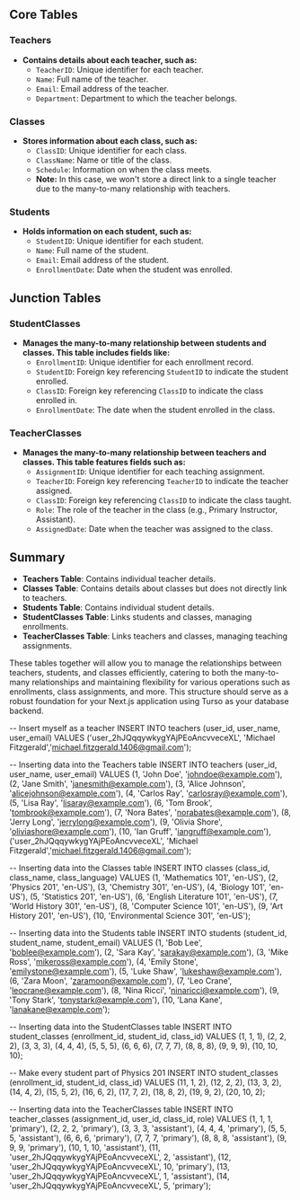 ## Core Tables

### Teachers

- **Contains details about each teacher, such as:**
  - `TeacherID`: Unique identifier for each teacher.
  - `Name`: Full name of the teacher.
  - `Email`: Email address of the teacher.
  - `Department`: Department to which the teacher belongs.

### Classes

- **Stores information about each class, such as:**
  - `ClassID`: Unique identifier for each class.
  - `ClassName`: Name or title of the class.
  - `Schedule`: Information on when the class meets.
  - **Note:** In this case, we won't store a direct link to a single teacher due to the many-to-many relationship with teachers.

### Students

- **Holds information on each student, such as:**
  - `StudentID`: Unique identifier for each student.
  - `Name`: Full name of the student.
  - `Email`: Email address of the student.
  - `EnrollmentDate`: Date when the student was enrolled.

## Junction Tables

### StudentClasses

- **Manages the many-to-many relationship between students and classes. This table includes fields like:**
  - `EnrollmentID`: Unique identifier for each enrollment record.
  - `StudentID`: Foreign key referencing `StudentID` to indicate the student enrolled.
  - `ClassID`: Foreign key referencing `ClassID` to indicate the class enrolled in.
  - `EnrollmentDate`: The date when the student enrolled in the class.

### TeacherClasses

- **Manages the many-to-many relationship between teachers and classes. This table features fields such as:**
  - `AssignmentID`: Unique identifier for each teaching assignment.
  - `TeacherID`: Foreign key referencing `TeacherID` to indicate the teacher assigned.
  - `ClassID`: Foreign key referencing `ClassID` to indicate the class taught.
  - `Role`: The role of the teacher in the class (e.g., Primary Instructor, Assistant).
  - `AssignedDate`: Date when the teacher was assigned to the class.

## Summary

- **Teachers Table**: Contains individual teacher details.
- **Classes Table**: Contains details about classes but does not directly link to teachers.
- **Students Table**: Contains individual student details.
- **StudentClasses Table**: Links students and classes, managing enrollments.
- **TeacherClasses Table**: Links teachers and classes, managing teaching assignments.

These tables together will allow you to manage the relationships between teachers, students, and classes efficiently, catering to both the many-to-many relationships and maintaining flexibility for various operations such as enrollments, class assignments, and more. This structure should serve as a robust foundation for your Next.js application using Turso as your database backend.

-- Insert myself as a teacher
INSERT INTO teachers (user_id, user_name, user_email)
VALUES
('user_2hJQqqywkygYAjPEoAncvveceXL', 'Michael Fitzgerald','michael.fitzgerald.1406@gmail.com');

-- Inserting data into the Teachers table
INSERT INTO teachers (user_id, user_name, user_email)
VALUES
(1, 'John Doe', 'johndoe@example.com'),
(2, 'Jane Smith', 'janesmith@example.com'),
(3, 'Alice Johnson', 'alicejohnson@example.com'),
(4, 'Carlos Ray', 'carlosray@example.com'),
(5, 'Lisa Ray', 'lisaray@example.com'),
(6, 'Tom Brook', 'tombrook@example.com'),
(7, 'Nora Bates', 'norabates@example.com'),
(8, 'Jerry Long', 'jerrylong@example.com'),
(9, 'Olivia Shore', 'oliviashore@example.com'),
(10, 'Ian Gruff', 'iangruff@example.com'),
('user_2hJQqqywkygYAjPEoAncvveceXL', 'Michael Fitzgerald','michael.fitzgerald.1406@gmail.com');

-- Inserting data into the Classes table
INSERT INTO classes (class_id, class_name, class_language)
VALUES
(1, 'Mathematics 101', 'en-US'),
(2, 'Physics 201', 'en-US'),
(3, 'Chemistry 301', 'en-US'),
(4, 'Biology 101', 'en-US'),
(5, 'Statistics 201', 'en-US'),
(6, 'English Literature 101', 'en-US'),
(7, 'World History 301', 'en-US'),
(8, 'Computer Science 101', 'en-US'),
(9, 'Art History 201', 'en-US'),
(10, 'Environmental Science 301', 'en-US');

-- Inserting data into the Students table
INSERT INTO students (student_id, student_name, student_email)
VALUES
(1, 'Bob Lee', 'boblee@example.com'),
(2, 'Sara Kay', 'sarakay@example.com'),
(3, 'Mike Ross', 'mikeross@example.com'),
(4, 'Emily Stone', 'emilystone@example.com'),
(5, 'Luke Shaw', 'lukeshaw@example.com'),
(6, 'Zara Moon', 'zaramoon@example.com'),
(7, 'Leo Crane', 'leocrane@example.com'),
(8, 'Nina Ricci', 'ninaricci@example.com'),
(9, 'Tony Stark', 'tonystark@example.com'),
(10, 'Lana Kane', 'lanakane@example.com');

-- Inserting data into the StudentClasses table
INSERT INTO student_classes (enrollment_id, student_id, class_id)
VALUES
(1, 1, 1),
(2, 2, 2),
(3, 3, 3),
(4, 4, 4),
(5, 5, 5),
(6, 6, 6),
(7, 7, 7),
(8, 8, 8),
(9, 9, 9),
(10, 10, 10);

-- Make every student part of Physics 201
INSERT INTO student_classes (enrollment_id, student_id, class_id)
VALUES
(11, 1, 2),
(12, 2, 2),
(13, 3, 2),
(14, 4, 2),
(15, 5, 2),
(16, 6, 2),
(17, 7, 2),
(18, 8, 2),
(19, 9, 2),
(20, 10, 2);

-- Inserting data into the TeacherClasses table
INSERT INTO teacher_classes (assignment_id, user_id, class_id, role)
VALUES
(1, 1, 1, 'primary'),
(2, 2, 2, 'primary'),
(3, 3, 3, 'assistant'),
(4, 4, 4, 'primary'),
(5, 5, 5, 'assistant'),
(6, 6, 6, 'primary'),
(7, 7, 7, 'primary'),
(8, 8, 8, 'assistant'),
(9, 9, 9, 'primary'),
(10, 1, 10, 'assistant'),
(11, 'user_2hJQqqywkygYAjPEoAncvveceXL', 2, 'assistant'),
(12, 'user_2hJQqqywkygYAjPEoAncvveceXL', 10, 'primary'),
(13, 'user_2hJQqqywkygYAjPEoAncvveceXL', 1, 'assistant'),
(14, 'user_2hJQqqywkygYAjPEoAncvveceXL', 5, 'primary');
